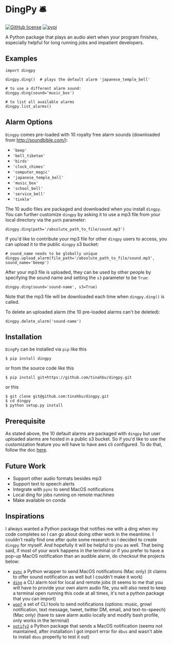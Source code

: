 # DingPy 🛎 

[![GitHub license](https://img.shields.io/github/license/tinahbu/dingpy)](https://github.com/tinahbu/dingpy/blob/master/LICENSE)
[![pypi](https://img.shields.io/badge/pypi-1.0.0-blue)](https://pypi.org/project/dingpy/)

A Python package that plays an audio alert when your program finishes, especially helpful for long running jobs and impatient developers.

## Examples 

```
import dingpy

dingpy.ding()  # plays the default alarm 'japanese_temple_bell'

# to use a different alarm sound:
dingpy.ding(sound='music_box')

# to list all available alarms
dingpy.list_alarms()
```

## Alarm Options

`Dingpy` comes pre-loaded with 10 royalty free alarm sounds (downloaded from http://soundbible.com/):

- `'beep'`
- `'bell_tibetan'`
- `'birds'`
- `'clock_chimes'`
- `'computer_magic'`
- `'japanese_temple_bell'`
- `'music_box'`
- `'school_bell'`
- `'service_bell'`
- `'tinkle'`

The 10 audio files are packaged and downloaded when you install `dingpy`. You can further customize `dingpy` by asking it to use a mp3 file from your local directory via the `path` parameter:

```
dingpy.ding(path='/absolute_path_to_file/sound.mp3')
```

If you'd like to contribute your mp3 file for other `dingpy` users to access, you can upload it to the public `dingpy` s3 bucket:

```
# sound_name needs to be globally unique
dingpy.upload_alarm(file_path='/absolute_path_to_file/sound.mp3', sound_name='beeep') 
```

After your mp3 file is uploaded, they can be used by other people by specifying the sound name and setting the `s3` parameter to be `True`:

```
dingpy.ding(sound='sound-name', s3=True)
```

Note that the mp3 file will be downloaded each time when `dingpy.ding()` is called. 

To delete an uploaded alarm (the 10 pre-loaded alarms can't be deleted):

```
dingpy.delete_alarm('sound-name')
```

## Installation 

`DingPy` can be installed via `pip` like this

```
$ pip install dingpy
```

or from the source code like this

```
$ pip install git+https://github.com/tinahbu/dingpy.git
```

or this

```
$ git clone git@github.com:tinahbu/dingpy.git
$ cd dingpy
$ python setup.py install
```

## Prerequisite

As stated above, the 10 default alarms are packaged with `dingpy` but user uploaded alarms are hosted in a public s3 bucket. So if you'd like to use the customization feature you will have to have aws cli configured. To do that, follow the doc [here](https://docs.aws.amazon.com/cli/latest/userguide/cli-configure-files.html).

## Future Work

- Support other audio formats besides mp3
- Support text to speech alerts
- Integrate with `pync` to send MacOS notifications 
- Local ding for jobs running on remote machines
- Make available on conda

## Inspirations <a name="inspirations"></a>

I always wanted a Python package that notifies me with a ding when my code completes so I can go about doing other work in the meantime. I couldn't really find one after quite some research so I decided to create `dingpy` for myself. And hopefully it will be helpful to you as well. That being said, if most of your work happens in the terminal or if you prefer to have a pop-up MacOS notification than an audible alarm, do checkout the projects below:

- [`pync`](https://pypi.org/project/pync/) a Python wrapper to send MacOS notifications (Mac only) (it claims to offer sound notification as well but I couldn't make it work)
- [`ding`](https://github.com/xxv/ding/) a CLI alarm tool for local and remote jobs (it seems to me that you will have to provide your own alarm audio file, you will also need to keep a terminal open running this code at all times, it's not a python package that you can import)
- [`woof`](https://github.com/msbarry/woof) a set of CLI tools to send notifications (options: music, growl notification, text message, tweet, twitter DM, email, and text-to-speech) (Mac only) (have to save alarm audio locally and modify bash profile, only works in the terminal)
- [`notify2`](https://bitbucket.org/takluyver/pynotify2/src) a Python package that sends a MacOS notification (seems not maintained, after installation I got import error for `dbus` and wasn't able to install `dbus` properlly to test it out)

